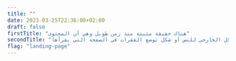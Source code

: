 ```yaml
---
title: ""
date: 2023-03-25T22:36:08+02:00
draft: false
firstTitle: "هناك حقيقة مثبتة منذ زمن طويل وهي أن المحتوى"
secondTitle: "هناك حقيقة مثبتة منذ زمن طويل وهي أن المحتوى المقروء لصفحة ما سيلهي القارئ عن التركيز على الشكل الخارجي للنص أو شكل توضع الفقرات في الصفحة التي يقرأها"
flag: "landing-page"
---
```

